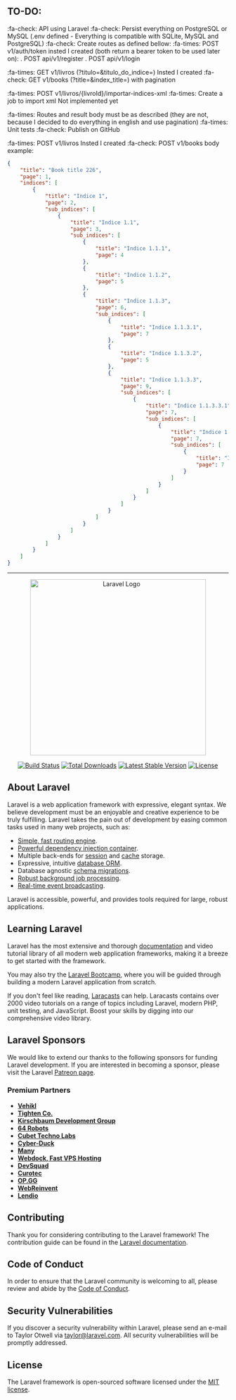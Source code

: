 ## TO-DO:
:fa-check: API using Laravel
:fa-check: Persist everything on PostgreSQL or MySQL (.env defined - Everything is compatible with SQLite, MySQL and PostgreSQL)
:fa-check: Create routes as defined bellow:
:fa-times: POST v1/auth/token 
insted I created (both return a bearer token to be used later on):
. POST api/v1/register
. POST api/v1/login

:fa-times: GET v1/livros (?titulo=&titulo_do_indice=)
Insted I created
:fa-check: GET v1/books (?title=&index_title=) with pagination

:fa-times: POST v1/livros/{livroId}/importar-indices-xml
:fa-times: Create a job to import xml
Not implemented yet

:fa-times: Routes and result body must be as described
(they are not, because I decided to do everything in english and use pagination)
:fa-times: Unit tests
:fa-check: Publish on GitHub

:fa-times: POST v1/livros
Insted I created
:fa-check: POST v1/books
body example: 
```json
{
    "title": "Book title 226",
    "page": 1,
    "indices": [
        {
            "title": "Indice 1",
            "page": 2,
            "sub_indices": [
                {
                    "title": "Indice 1.1",
                    "page": 3,
                    "sub_indices": [
                        {
                            "title": "Indice 1.1.1",
                            "page": 4
                        },
                        {
                            "title": "Indice 1.1.2",
                            "page": 5
                        },
                        {
                            "title": "Indice 1.1.3",
                            "page": 6,
                            "sub_indices": [
                                {
                                    "title": "Indice 1.1.3.1",
                                    "page": 7
                                },
                                {
                                    "title": "Indice 1.1.3.2",
                                    "page": 5
                                },
                                {
                                    "title": "Indice 1.1.3.3",
                                    "page": 9,
                                    "sub_indices": [
                                        {
                                            "title": "Indice 1.1.3.3.1",
                                            "page": 7,
                                            "sub_indices": [
                                                {
                                                    "title": "Indice 1.1.3.3.1.1",
                                                    "page": 7,
                                                    "sub_indices": [
                                                        {
                                                            "title": "Indice 1.1.3.3.1.1.1",
                                                            "page": 7
                                                        }
                                                    ]
                                                }
                                            ]
                                        }
                                    ]
                                }
                            ]
                        }
                    ]
                }
            ]
        }
    ]
}
```


------------

<p align="center"><a href="https://laravel.com" target="_blank"><img src="https://raw.githubusercontent.com/laravel/art/master/logo-lockup/5%20SVG/2%20CMYK/1%20Full%20Color/laravel-logolockup-cmyk-red.svg" width="400" alt="Laravel Logo"></a></p>

<p align="center">
<a href="https://github.com/laravel/framework/actions"><img src="https://github.com/laravel/framework/workflows/tests/badge.svg" alt="Build Status"></a>
<a href="https://packagist.org/packages/laravel/framework"><img src="https://img.shields.io/packagist/dt/laravel/framework" alt="Total Downloads"></a>
<a href="https://packagist.org/packages/laravel/framework"><img src="https://img.shields.io/packagist/v/laravel/framework" alt="Latest Stable Version"></a>
<a href="https://packagist.org/packages/laravel/framework"><img src="https://img.shields.io/packagist/l/laravel/framework" alt="License"></a>
</p>

## About Laravel

Laravel is a web application framework with expressive, elegant syntax. We believe development must be an enjoyable and creative experience to be truly fulfilling. Laravel takes the pain out of development by easing common tasks used in many web projects, such as:

- [Simple, fast routing engine](https://laravel.com/docs/routing).
- [Powerful dependency injection container](https://laravel.com/docs/container).
- Multiple back-ends for [session](https://laravel.com/docs/session) and [cache](https://laravel.com/docs/cache) storage.
- Expressive, intuitive [database ORM](https://laravel.com/docs/eloquent).
- Database agnostic [schema migrations](https://laravel.com/docs/migrations).
- [Robust background job processing](https://laravel.com/docs/queues).
- [Real-time event broadcasting](https://laravel.com/docs/broadcasting).

Laravel is accessible, powerful, and provides tools required for large, robust applications.

## Learning Laravel

Laravel has the most extensive and thorough [documentation](https://laravel.com/docs) and video tutorial library of all modern web application frameworks, making it a breeze to get started with the framework.

You may also try the [Laravel Bootcamp](https://bootcamp.laravel.com), where you will be guided through building a modern Laravel application from scratch.

If you don't feel like reading, [Laracasts](https://laracasts.com) can help. Laracasts contains over 2000 video tutorials on a range of topics including Laravel, modern PHP, unit testing, and JavaScript. Boost your skills by digging into our comprehensive video library.

## Laravel Sponsors

We would like to extend our thanks to the following sponsors for funding Laravel development. If you are interested in becoming a sponsor, please visit the Laravel [Patreon page](https://patreon.com/taylorotwell).

### Premium Partners

- **[Vehikl](https://vehikl.com/)**
- **[Tighten Co.](https://tighten.co)**
- **[Kirschbaum Development Group](https://kirschbaumdevelopment.com)**
- **[64 Robots](https://64robots.com)**
- **[Cubet Techno Labs](https://cubettech.com)**
- **[Cyber-Duck](https://cyber-duck.co.uk)**
- **[Many](https://www.many.co.uk)**
- **[Webdock, Fast VPS Hosting](https://www.webdock.io/en)**
- **[DevSquad](https://devsquad.com)**
- **[Curotec](https://www.curotec.com/services/technologies/laravel/)**
- **[OP.GG](https://op.gg)**
- **[WebReinvent](https://webreinvent.com/?utm_source=laravel&utm_medium=github&utm_campaign=patreon-sponsors)**
- **[Lendio](https://lendio.com)**

## Contributing

Thank you for considering contributing to the Laravel framework! The contribution guide can be found in the [Laravel documentation](https://laravel.com/docs/contributions).

## Code of Conduct

In order to ensure that the Laravel community is welcoming to all, please review and abide by the [Code of Conduct](https://laravel.com/docs/contributions#code-of-conduct).

## Security Vulnerabilities

If you discover a security vulnerability within Laravel, please send an e-mail to Taylor Otwell via [taylor@laravel.com](mailto:taylor@laravel.com). All security vulnerabilities will be promptly addressed.

## License

The Laravel framework is open-sourced software licensed under the [MIT license](https://opensource.org/licenses/MIT).
